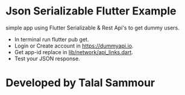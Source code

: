 # Json Serializable Flutter Example

simple app using Flutter Serializable & Rest Api's to get dummy users.


- In terminal run flutter pub get.
- Login or Create account in https://dummyapi.io.
- Get app-id replace in [lib/network/api_links.dart]().
- Test your JSON response.

# Developed by Talal Sammour